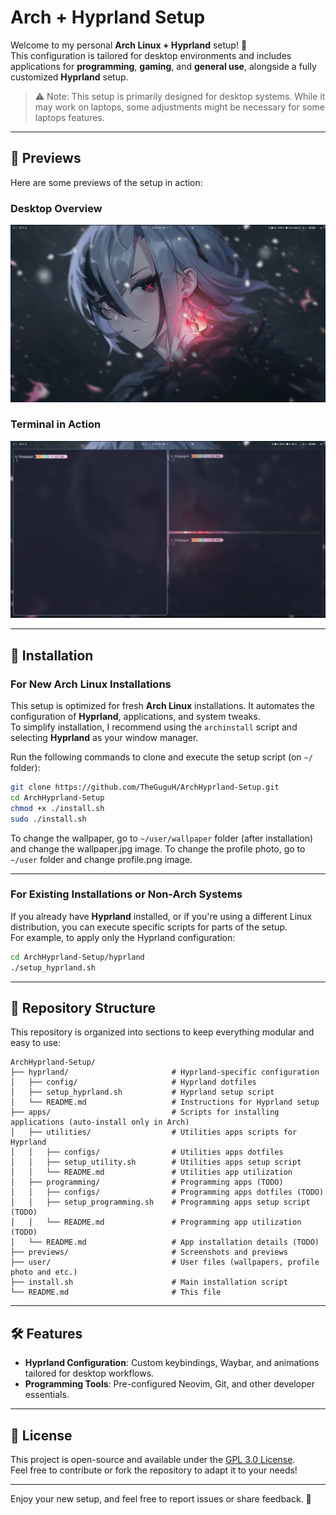 # Arch + Hyprland Setup

Welcome to my personal **Arch Linux + Hyprland** setup! 🎉  
This configuration is tailored for desktop environments and includes applications for **programming**, **gaming**, and **general use**, alongside a fully customized **Hyprland** setup.

> ⚠️ Note: This setup is primarily designed for desktop systems. While it may work on laptops, some adjustments might be necessary for some laptops features.

---

## 📸 Previews

Here are some previews of the setup in action:

### Desktop Overview
![Screen](previews/preview_1.png)

### Terminal in Action
![Terminal](previews/preview_2.png)

---

## 🚀 Installation

### For New Arch Linux Installations

This setup is optimized for fresh **Arch Linux** installations. It automates the configuration of **Hyprland**, applications, and system tweaks.  
To simplify installation, I recommend using the `archinstall` script and selecting **Hyprland** as your window manager.

Run the following commands to clone and execute the setup script (on `~/` folder):

```bash
git clone https://github.com/TheGuguH/ArchHyprland-Setup.git
cd ArchHyprland-Setup
chmod +x ./install.sh
sudo ./install.sh
```

To change the wallpaper, go to `~/user/wallpaper` folder (after installation) and change the wallpaper.jpg image. To change the profile photo, go to `~/user` folder and change profile.png image.

---

### For Existing Installations or Non-Arch Systems

If you already have **Hyprland** installed, or if you're using a different Linux distribution, you can execute specific scripts for parts of the setup.  
For example, to apply only the Hyprland configuration:

```bash
cd ArchHyprland-Setup/hyprland
./setup_hyprland.sh
```

---

## 📂 Repository Structure

This repository is organized into sections to keep everything modular and easy to use:

```
ArchHyprland-Setup/
├── hyprland/                       # Hyprland-specific configuration
│   ├── config/                     # Hyprland dotfiles
│   ├── setup_hyprland.sh           # Hyprland setup script
│   └── README.md                   # Instructions for Hyprland setup
├── apps/                           # Scripts for installing applications (auto-install only in Arch)
│   ├── utilities/                  # Utilities apps scripts for Hyprland
│   │   ├── configs/                # Utilities apps dotfiles
│   │   ├── setup_utility.sh        # Utilities apps setup script
│   │   └── README.md               # Utilities app utilization
│   ├── programming/                # Programming apps (TODO)
│   │   ├── configs/                # Programming apps dotfiles (TODO)
│   │   ├── setup_programming.sh    # Programming apps setup script (TODO)
│   │   └── README.md               # Programming app utilization (TODO)
│   └── README.md                   # App installation details (TODO)
├── previews/                       # Screenshots and previews
├── user/                           # User files (wallpapers, profile photo and etc.)
├── install.sh                      # Main installation script
└── README.md                       # This file
```

---

## 🛠 Features

- **Hyprland Configuration**: Custom keybindings, Waybar, and animations tailored for desktop workflows.
- **Programming Tools**: Pre-configured Neovim, Git, and other developer essentials.

---

## 📜 License

This project is open-source and available under the [GPL 3.0 License](LICENSE).  
Feel free to contribute or fork the repository to adapt it to your needs!

---

Enjoy your new setup, and feel free to report issues or share feedback. 🚀
